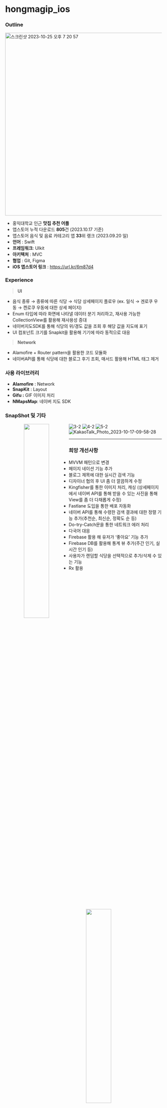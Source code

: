 # hongmagip_ios

### O**utline**

<img width="588" alt="스크린샷 2023-10-25 오후 7 20 57" src="https://github.com/UMC-clutch/iOS_clutch/assets/115209527/81d91215-f5f0-42e2-a25f-5ec94926bdda">

- 홍익대학교 인근 **맛집 추천 어플**
- 앱스토어 누적 다운로드 **805**건
(2023.10.17 기준)
- 앱스토어 음식 및 음료 카테고리  앱 **33**위 랭크 
(2023.09.20 일)
- **언어** : Swift
- **프레임워크**: UIkit
- **아키텍처** : MVC
- **협업** : Git, Figma
- **iOS 앱스토어 링크**
: https://url.kr/6m87d4

### Experience

> **UI**
> 
- 음식 종류 → 종류에 따른 식당 → 식당 상세페이지 플로우
(ex. 일식 → 겐로쿠 우동 → 켄로쿠 우동에 대한 상세 페이지)
- Enum 타입에 따라 화면에 나타낼 데이터 분기 처리하고, 재사용 가능한 CollectionView를 활용해 재사용성 증대
- 네이버지도SDK를 통해 식당의 위/경도 값을 조회 후 해당 값을 지도에 표기
- UI 컴포넌트 크기를 Snapkit을 활용해 기기에 따라 동적으로 대응

> **Network**
> 
- Alamofire + Router pattern을 활용한 코드 모듈화
- 네이버API를 통해 식당에 대한 블로그 후기 조회, 매서드 활용해 HTML 태그 제거

### 사용 라이브러리

- **Alamofire** : Network
- **SnapKit** : Layout
- **Gifu :** GIF 이미지 처리
- **NMapsMap**: 네이버 지도 SDK

### SnapShot 및 기타

<p align="center">
  <img src="https://github.com/UMC-clutch/iOS_clutch/assets/115209527/a71b47da-19c1-48ac-ba2e-b5b736d46d20" align="left" width="40%">
  <img src="https://github.com/UMC-clutch/iOS_clutch/assets/115209527/c1f82d9b-ab2a-4b26-97c7-da9c65129503" align="left" width="40%" style="margin-left: 200" >
</p>

![3-2](https://github.com/UMC-clutch/iOS_clutch/assets/115209527/7f68dc1e-ac11-4afa-a168-3b230e187811)
![4-2](https://github.com/UMC-clutch/iOS_clutch/assets/115209527/66f06827-6094-4b78-afb6-105eab8b6316)
![5-2](https://github.com/UMC-clutch/iOS_clutch/assets/115209527/e84f6b29-1631-4453-bf6e-97d63d7fb3e1)
![KakaoTalk_Photo_2023-10-17-09-58-28](https://github.com/UMC-clutch/iOS_clutch/assets/115209527/e7080694-0b49-4d20-9946-d89b93779126)

---

### 희망 개선사항

- MVVM 패턴으로 변경
- 페이지 네이션 기능 추가
- 블로그 제목에 대한 실시간 검색 기능
- 디자이너 협의 후 UI 좀 더 깔끔하게 수정
- Kingfisher를 통한 이미지 처리, 캐싱
(상세페이지에서 네이버 API를 통해 받을 수 있는 사진을 통해 View를 좀 더 다채롭게 수정)
- Fastlane 도입을 통한 배포 자동화
- 네이버 API를 통해 수령한 검색 결과에 대한 정렬 기능 추가(추천순, 최신순, 정확도 순 등)
- Do-try-Catch문을 통한 네트워크 에러 처리
- 다국어 대응
- Firebase 활용 해 유저가 ‘좋아요’ 기능 추가
- Firebase DB를 활용해 통계 뷰 추가(주간 인기, 실시간 인기 등)
- 사용자가 랜덤할 식당을 선택적으로 추가/삭제 수 있는 기능
- Rx 활용
